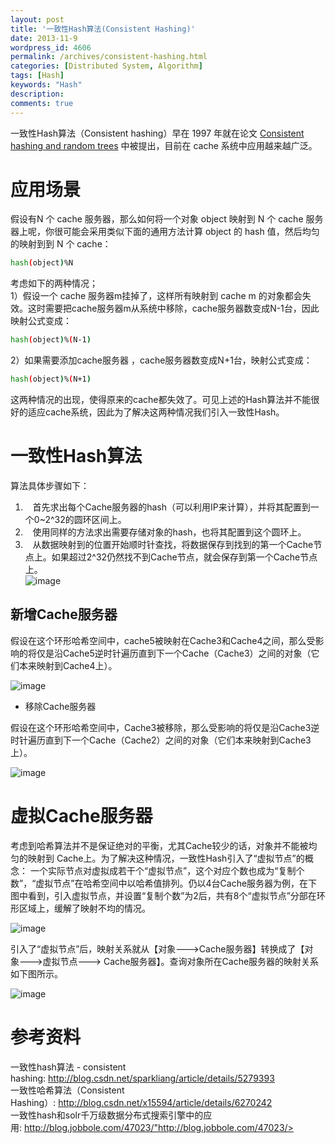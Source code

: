 ```yaml
---
layout: post
title: '一致性Hash算法(Consistent Hashing)'
date: 2013-11-9
wordpress_id: 4606
permalink: /archives/consistent-hashing.html
categories: [Distributed System, Algorithm]
tags: [Hash]
keywords: "Hash"
description: 
comments: true
---
```

一致性Hash算法（Consistent hashing）早在 1997 年就在论文 [Consistent hashing and random trees](http://portal.acm.org/citation.cfm?id=258660) 中被提出，目前在 cache 系统中应用越来越广泛。

# 应用场景
假设有N 个 cache 服务器，那么如何将一个对象 object 映射到 N 个 cache 服务器上呢，你很可能会采用类似下面的通用方法计算 object 的 hash 值，然后均匀的映射到到 N 个 cache：

``` bash 
hash(object)%N
```
考虑如下的两种情况；    
1）假设一个 cache 服务器m挂掉了，这样所有映射到 cache m 的对象都会失效。这时需要把cache服务器m从系统中移除，cache服务器数变成N-1台，因此映射公式变成：

``` bash 
hash(object)%(N-1)
```
2）如果需要添加cache服务器 ，cache服务器数变成N+1台，映射公式变成：

``` bash 
hash(object)%(N+1)
```
这两种情况的出现，使得原来的cache都失效了。可见上述的Hash算法并不能很好的适应cache系统，因此为了解决这两种情况我们引入一致性Hash。

# 一致性Hash算法
算法具体步骤如下：    
1.    首先求出每个Cache服务器的hash（可以利用IP来计算），并将其配置到一个0~2^32的圆环区间上。    
2.    使用同样的方法求出需要存储对象的hash，也将其配置到这个圆环上。    
3.    从数据映射到的位置开始顺时针查找，将数据保存到找到的第一个Cache节点上。如果超过2^32仍然找不到Cache节点，就会保存到第一个Cache节点上。    
![image](/images/uploads/2013/11/0_1300845930vO032.gif)

## 新增Cache服务器
假设在这个环形哈希空间中，cache5被映射在Cache3和Cache4之间，那么受影响的将仅是沿Cache5逆时针遍历直到下一个Cache（Cache3）之间的对象（它们本来映射到Cache4上）。

![image](/images/uploads/2013/11/0_13008459978RI82.gif)

- 移除Cache服务器

假设在这个环形哈希空间中，Cache3被移除，那么受影响的将仅是沿Cache3逆时针遍历直到下一个Cache（Cache2）之间的对象（它们本来映射到Cache3上）。

![image](/images/uploads/2013/11/0_1300846030mZN31.gif)

# 虚拟Cache服务器
考虑到哈希算法并不是保证绝对的平衡，尤其Cache较少的话，对象并不能被均匀的映射到 Cache上。为了解决这种情况，一致性Hash引入了“虚拟节点”的概念： 一个实际节点对虚拟成若干个“虚拟节点”，这个对应个数也成为“复制个数”，“虚拟节点”在哈希空间中以哈希值排列。仍以4台Cache服务器为例，在下图中看到，引入虚拟节点，并设置“复制个数”为2后，共有8个“虚拟节点”分部在环形区域上，缓解了映射不均的情况。

![image](/images/uploads/2013/11/0_1300846075umFj2.gif)

引入了“虚拟节点”后，映射关系就从【对象--->Cache服务器】转换成了【对象--->虚拟节点---> Cache服务器】。查询对象所在Cache服务器的映射关系如下图所示。

![image](/images/uploads/2013/11/0_1300846198h1782.gif)

# 参考资料
一致性hash算法 - consistent hashing: <http://blog.csdn.net/sparkliang/article/details/5279393>    
一致性哈希算法（Consistent Hashing）: <http://blog.csdn.net/x15594/article/details/6270242>    
一致性hash和solr千万级数据分布式搜索引擎中的应用: <http://blog.jobbole.com/47023/">http://blog.jobbole.com/47023/>    





